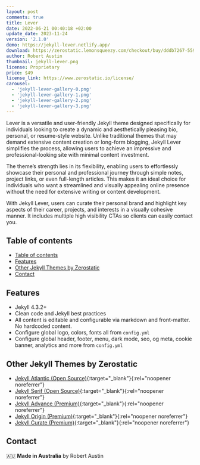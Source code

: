 ```yaml
---
layout: post
comments: true
title: Lever
date: 2022-06-21 00:40:18 +02:00
update_date: 2023-11-24
version: '2.1.0'
demo: https://jekyll-lever.netlify.app/
download: https://zerostatic.lemonsqueezy.com/checkout/buy/dddb7267-559e-4b0f-8326-43d477a58108
author: Robert Austin
thumbnail: jekyll-lever.png
license: Proprietary
price: $49
license_link: https://www.zerostatic.io/license/
carousel:
  - 'jekyll-lever-gallery-0.png'
  - 'jekyll-lever-gallery-1.png'
  - 'jekyll-lever-gallery-2.png'
  - 'jekyll-lever-gallery-3.png'
---
```


Lever is a versatile and user-friendly Jekyll theme designed specifically for individuals looking to create a dynamic and aesthetically pleasing bio, personal, or resume-style website. Unlike traditional themes that may demand extensive content creation or long-form blogging, Jekyll Lever simplifies the process, allowing users to achieve an impressive and professional-looking site with minimal content investment.

The theme’s strength lies in its flexibility, enabling users to effortlessly showcase their personal and professional journey through simple notes, project links, or even full-length articles. This makes it an ideal choice for individuals who want a streamlined and visually appealing online presence without the need for extensive writing or content development.

With Jekyll Lever, users can curate their personal brand and highlight key aspects of their career, projects, and interests in a visually cohesive manner. It includes multiple high visibility CTAs so clients can easily contact you.

## Table of contents

- [Table of contents](#table-of-contents)
- [Features](#features)
- [Other Jekyll Themes by Zerostatic](#other-jekyll-themes-by-zerostatic)
- [Contact](#contact)

## Features

- Jekyll 4.3.2+
- Clean code and Jekyll best practices
- All content is editable and configurable via markdown and front-matter. No hardcoded content.
- Configure global logo, colors, fonts all from `config.yml`
- Configure global header, footer, menu, dark mode, seo, og meta, cookie banner, analytics and more from `config.yml`

## Other Jekyll Themes by Zerostatic

- [Jekyll Atlantic (Open Source)](https://www.zerostatic.io/theme/jekyll-atlantic/){:target="_blank"}{:rel="noopener noreferrer"}
- [Jekyll Serif (Open Source)](https://www.zerostatic.io/theme/jekyll-serif/){:target="_blank"}{:rel="noopener noreferrer"}
- [Jekyll Advance (Premium)](https://www.zerostatic.io/theme/jekyll-advance/){:target="_blank"}{:rel="noopener noreferrer"}
- [Jekyll Origin (Premium)](https://www.zerostatic.io/theme/jekyll-origin/){:target="_blank"}{:rel="noopener noreferrer"}
- [Jekyll Curate (Premium)](https://www.zerostatic.io/theme/jekyll-curate/){:target="_blank"}{:rel="noopener noreferrer"}

## Contact

🇦🇺 **Made in Australia** by Robert Austin
